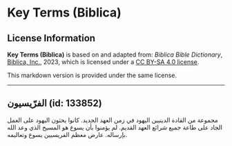 # Key Terms (Biblica)

## License Information

**Key Terms (Biblica)** is based on and adapted from: _Biblica Bible Dictionary_, [Biblica, Inc.](https://www.biblica.com/), 2023, which is licensed under a [CC BY-SA 4.0 license](https://creativecommons.org/licenses/by-sa/4.0/legalcode.en).

This markdown version is provided under the same license.



--------------------------------

## الفرّيسيون (id: 133852)

مجموعة من القادة الدينيين اليهود في زمن العهد الجديد. كانوا يحثون اليهود على العمل الجاد على طاعة جميع شرائع العهد القديم. لم يؤمنوا بأن يسوع هو المسيح الذي وعد الله بإرساله. عارض معظم الفريسيين يسوع وتعاليمه.


